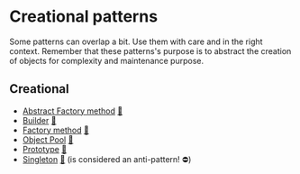 # Creational patterns

Some patterns can overlap a bit. Use them with care and in the right context.
Remember that these patterns's purpose is to abstract the creation of objects
for complexity and maintenance purpose.

## Creational

 * [Abstract Factory method](abstract_factory) [:notebook:](http://en.wikipedia.org/wiki/Abstract_Factory_pattern)
 * [Builder](builder) [:notebook:](http://en.wikipedia.org/wiki/Builder_pattern)
 * [Factory method](factory) [:notebook:](http://en.wikipedia.org/wiki/Factory_pattern)
 * [Object Pool](pool) [:notebook:](http://en.wikipedia.org/wiki/Object_Pool_pattern)
 * [Prototype](prototype) [:notebook:](http://en.wikipedia.org/wiki/Prototype_pattern)
 * [Singleton](singleton) [:notebook:](http://en.wikipedia.org/wiki/Singleton_pattern) (is considered an anti-pattern! :no_entry:)
